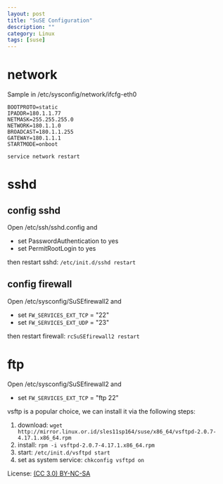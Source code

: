 ```yaml
---
layout: post
title: "SuSE Configuration"
description: ""
category: Linux
tags: [suse]
---
```


# network
Sample in /etc/sysconfig/network/ifcfg-eth0

    BOOTPROTO=static
    IPADDR=180.1.1.77
    NETMASK=255.255.255.0
    NETWORK=180.1.1.0
    BROADCAST=180.1.1.255
    GATEWAY=180.1.1.1
    STARTMODE=onboot

`service network restart`

# sshd
## config sshd
Open /etc/ssh/sshd.config and
- set PasswordAuthentication to yes
- set PermitRootLogin to yes

then restart sshd: `/etc/init.d/sshd restart`

## config firewall
Open /etc/sysconfig/SuSEfirewall2 and
- set `FW_SERVICES_EXT_TCP` = "22"
- set `FW_SERVICES_EXT_UDP` = "23"

then restart firewall: `rcSuSEfirewall2 restart`

# ftp
Open /etc/sysconfig/SuSEfirewall2 and
- set `FW_SERVICES_EXT_TCP` = "ftp 22"

vsftp is a popular choice, we can install it via the following steps:

1. download: `wget http://mirror.linux.or.id/sles11sp164/suse/x86_64/vsftpd-2.0.7-4.17.1.x86_64.rpm`
2. install: `rpm -i vsftpd-2.0.7-4.17.1.x86_64.rpm`
3. start: `/etc/init.d/vsftpd start`
4. set as system service: `chkconfig vsftpd on`

License: [(CC 3.0) BY-NC-SA](http://creativecommons.org/licenses/by-nc-sa/3.0/)
